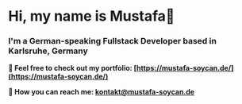 <h1>Hi, my name is Mustafa👋</h1>
<h3> I'm a German-speaking Fullstack Developer based in Karlsruhe, Germany</h3>


**<p>📱 Feel free to check out my portfolio: [https://mustafa-soycan.de/](https://mustafa-soycan.de/)</p>**


**<p>📧 How you can reach me: kontakt@mustafa-soycan.de</p>**

